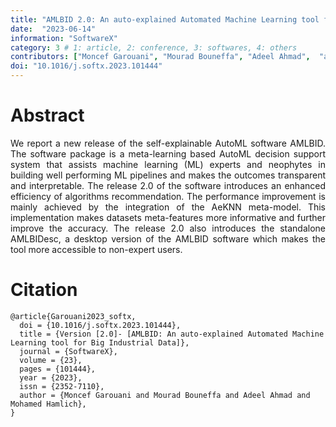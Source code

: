 ```yaml
---
title: "AMLBID 2.0: An auto-explained Automated Machine Learning tool for Big Industrial Data"
date:  "2023-06-14"
information: "SoftwareX"
category: 3 # 1: article, 2: conference, 3: softwares, 4: others
contributors: ["Moncef Garouani", "Mourad Bouneffa", "Adeel Ahmad",  "al."]
doi: "10.1016/j.softx.2023.101444"
---
```


# Abstract
<p style='text-align: justify;'>
We report a new release of the self-explainable AutoML software AMLBID. The software package is a meta-learning based AutoML decision support system that assists machine learning (ML) experts and neophytes in building well performing ML pipelines and makes the outcomes transparent and interpretable. The release 2.0 of the software introduces an enhanced efficiency of algorithms recommendation. The performance improvement is mainly achieved by the integration of the AeKNN meta-model. This implementation makes datasets meta-features more informative and further improve the accuracy. The release 2.0 also introduces the standalone AMLBIDesc, a desktop version of the AMLBID software which makes the tool more accessible to non-expert users.
</p>

 
# Citation

```
@article{Garouani2023_softx,
  doi = {10.1016/j.softx.2023.101444},
  title = {Version [2.0]- [AMLBID: An auto-explained Automated Machine Learning tool for Big Industrial Data]},
  journal = {SoftwareX},
  volume = {23},
  pages = {101444},
  year = {2023},
  issn = {2352-7110},
  author = {Moncef Garouani and Mourad Bouneffa and Adeel Ahmad and Mohamed Hamlich},
}
```
